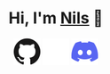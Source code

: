 <h1 align="center">Hi, I'm <a href="https://n1lzh.de">Nils</a> 👋</h1>

<p align="center">
  <a href="https://github.com/N1lzh"><img alt="GitHub" title="GitHub" height="48" width="48" src="assets/github.svg"></a>
  <a href="https://placeholder.com/"><img title="Placeholder" height="48" width="48" src="assets/placeholder.svg"></a>
  <a href="https://discord.gg/vW8PzmaneX"><img alt="Discord" title="Discord" height="48" width="48" src="assets/discord.svg"></a>
</p>



